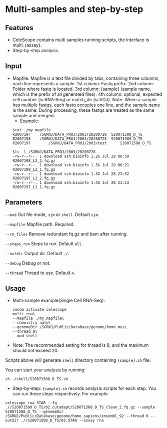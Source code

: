 # Multi-samples and step-by-step

## Features
- CeleScope contains multi samples running scripts, the interface is multi_{assay}.
- Step-by-step analysis.

## Input
- Mapfile. Mapfile is a text file divided by tabs, containing three columns, each line represents a sample.
1st column: Fastq prefix.
2nd column: Folder where fastq is located.
3rd column: {sample} (sample name, which is the prefix of all generated files).
4th column: optional, expected cell number (scRNA-Seq) or match_dir (scVDJ).
Note: When a sample has multiple fastqs, each fastq occupies one line, and the sample name is the same. During processing, these fastqs are treated as the same sample and merged.
	- Example:
	```
	$cat ./my.mapfile
	R2007197	/SGRNJ/DATA_PROJ/2003/20200728	S20071508_D_TS
	R2007198	/SGRNJ/DATA_PROJ/2003/20200728	S20071509_D_TS
	R2007197        /SGRNJ/DATA_PROJ/2003/test      S20071508_D_TS

	$ls -l /SGRNJ/DATA_PROJ/2003/20200728
	-rw-r--r--. 1 download ssh.bioinfo 1.2G Jul 29 00:50 R2007198_L2_2.fq.gz
	-rw-r--r--. 1 download ssh.bioinfo 1.3G Jul 29 00:21 R2007198_L2_1.fq.gz
	-rw-r--r--. 1 download ssh.bioinfo 1.3G Jul 28 23:52 R2007197_L2_2.fq.gz
	-rw-r--r--. 1 download ssh.bioinfo 1.4G Jul 28 23:23 R2007197_L2_1.fq.gz
	```

## Parameters

`--mod` Out file mode, `sjm` or `shell`. Default `sjm`.

`--mapfile` Mapfile path. Required.

`--rm_files` Remove redundant fq.gz and bam after running.

`--steps_run` Steps to run. Default `all`.

`--outdir` Output dir. Default `./`.

`--debug` Debug or not.

`--thread` Thread to use. Default `4`.

## Usage
- Multi-sample example(Single Cell RNA-Seq):

	```
	conda activate celescope
	multi_rna\
 	--mapfile ./my.mapfile\
 	--chemistry auto\
 	--genomeDir /SGRNJ/Public/Database/genome/homo_mus\
 	--thread 8\
 	--mod shell
 	```

 - Note: The recommended setting for thread is 8, and the maximum should not exceed 20.

 Scripts above will generate `shell` directory containing `{sample}.sh` file.

 You can start your analysis by running:
 ```
 sh ./shell/S20071508_D_TS.sh
 ```

 - Step-by-step:
 `{sample}.sh` records analysis scripts for each step. You can run these steps respectively. For example:
 ```
 celescope rna STAR --fq .//S20071508_D_TS/02.cutadapt/S20071508_D_TS_clean_2.fq.gz --sample S20071508_D_TS --genomeDir /SGRNJ/Public/Database/genome/homo_sapiens/ensembl_92 --thread 6 --outdir .//S20071508_D_TS/03.STAR --assay rna
 ```
 
